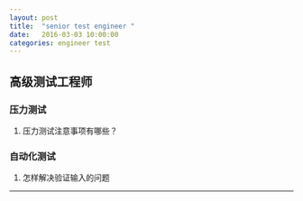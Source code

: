 ```yaml
---
layout: post
title:  "senior test engineer "
date:   2016-03-03 10:00:00
categories: engineer test
---
```


高级测试工程师
-----

### 压力测试

1. 压力测试注意事项有哪些？

### 自动化测试

1. 怎样解决验证输入的问题




- - -